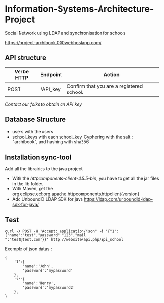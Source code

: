 # Information-Systems-Architecture-Project
Social Network using LDAP and synchronisation for schools

https://project-archibook.000webhostapp.com/

## API structure

|     Verbe HTTP          |Endpoint |Action
-------------|--------------------|------------------------         
|POST|    /API_key   |Confirm that you are a registered school. |

*Contact our folks to obtain an API key.*

## Database Structure

- users with the users
- school_keys with each school_key. Cyphering with the salt : "archibook", and hashing with sha256

## Installation sync-tool

Add all the librairies to the java project.
* With the *httpcomponents-client-4.5.5-bin*, you have to get all the jar files in the lib folder.
* With Maven, get the org.eclipse.ecf:org.apache.httpcomponents.httpclient{version}
* Add UnboundID LDAP SDK for java https://ldap.com/unboundid-ldap-sdk-for-java/

## Test

```
curl -X POST -H "Accept: application/json" -d '{"1":{"name":"test","password":"123","mail
":"test@test.com"}}' http://website/api.php/api_school
```

Exemple of json datas :

```
{
	'1':{
		'name':'John',
		'password':'mypassword'
	},
	'2':{
		'name':'Henry',
		'password':'mypassword2'
	},
}
```

